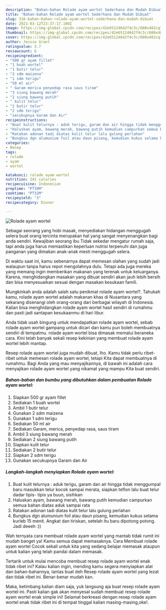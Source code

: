 ```yaml
---
description: "Bahan-bahan Rolade ayam wortel Sederhana dan Mudah Dibuat"
title: "Bahan-bahan Rolade ayam wortel Sederhana dan Mudah Dibuat"
slug: 316-bahan-bahan-rolade-ayam-wortel-sederhana-dan-mudah-dibuat
date: 2021-03-12T23:37:17.100Z
image: https://img-global.cpcdn.com/recipes/42e65124642f4c3c/680x482cq70/rolade-ayam-wortel-foto-resep-utama.jpg
thumbnail: https://img-global.cpcdn.com/recipes/42e65124642f4c3c/680x482cq70/rolade-ayam-wortel-foto-resep-utama.jpg
cover: https://img-global.cpcdn.com/recipes/42e65124642f4c3c/680x482cq70/rolade-ayam-wortel-foto-resep-utama.jpg
author: Jessie Grant
ratingvalue: 3.7
reviewcount: 6
recipeingredient:
- "500 gr ayam fillet"
- "1 buah wortel"
- "1 butir telur"
- "2 sdm maizena"
- "1 sdm terigu"
- "50 ml air"
- " Garam merica penyedap rasa saus tiram"
- "3 siung bawang merah"
- "2 siung bawang putih"
- " kulit telur"
- "2 butir telur"
- "2 sdm terigu"
- "secukupnya Garam dan Air"
recipeinstructions:
- "Buat kulit telurnya : aduk terigu, garam dan air hingga tidak menggumpal baru masukkan telur kocok sampai merata, siapkan teflon lalu buat telur dadar tipis- tipis ya buun, sisihkan"
- "Haluskan ayam, bawang merah, bawang putih kemudian campurkan semua bahan diatas aduk sampai rata"
- "Ratakan adonan tadi diatas kulit telur lalu gulung perlahan"
- "Bungkus dgn alumunium foil atau daun pisang, kemudian kukus selama kurleb 15 menit. Angkat dan tiriskan, setelah itu baru dipotong potong. Jadi deeeh :))"
categories:
- Resep
tags:
- rolade
- ayam
- wortel

katakunci: rolade ayam wortel 
nutrition: 241 calories
recipecuisine: Indonesian
preptime: "PT39M"
cooktime: "PT32M"
recipeyield: "3"
recipecategory: Dinner

---
```



![Rolade ayam wortel](https://img-global.cpcdn.com/recipes/42e65124642f4c3c/680x482cq70/rolade-ayam-wortel-foto-resep-utama.jpg)

Sebagai seorang yang hobi masak, menyediakan hidangan menggugah selera buat orang tercinta merupakan hal yang sangat menyenangkan bagi anda sendiri. Kewajiban seorang ibu Tidak sekedar mengatur rumah saja, tapi anda juga harus memastikan keperluan nutrisi terpenuhi dan juga panganan yang dimakan anak-anak mesti menggugah selera.

Di waktu  saat ini, kamu sebenarnya dapat memesan olahan yang sudah jadi walaupun tanpa harus repot mengolahnya dulu. Tetapi ada juga mereka yang memang ingin memberikan makanan yang terenak untuk keluarganya. Karena, menghidangkan masakan yang dibuat sendiri akan jauh lebih bersih dan bisa menyesuaikan sesuai dengan masakan kesukaan famili. 



Mungkinkah anda adalah salah satu penikmat rolade ayam wortel?. Tahukah kamu, rolade ayam wortel adalah makanan khas di Nusantara yang sekarang disenangi oleh orang-orang dari berbagai wilayah di Indonesia. Kalian bisa menghidangkan rolade ayam wortel hasil sendiri di rumahmu dan pasti jadi santapan kesukaanmu di hari libur.

Anda tidak usah bingung untuk mendapatkan rolade ayam wortel, sebab rolade ayam wortel gampang untuk dicari dan kamu pun boleh membuatnya sendiri di tempatmu. rolade ayam wortel bisa dimasak memalui beraneka cara. Kini telah banyak sekali resep kekinian yang membuat rolade ayam wortel lebih mantap.

Resep rolade ayam wortel juga mudah dibuat, lho. Kamu tidak perlu ribet-ribet untuk memesan rolade ayam wortel, tetapi Kita dapat membuatnya di rumahmu. Bagi Anda yang mau menyajikannya, di bawah ini adalah cara menyajikan rolade ayam wortel yang nikamat yang mampu Kita buat sendiri.

<!--inarticleads1-->

##### Bahan-bahan dan bumbu yang dibutuhkan dalam pembuatan Rolade ayam wortel:

1. Siapkan 500 gr ayam fillet
1. Sediakan 1 buah wortel
1. Ambil 1 butir telur
1. Gunakan 2 sdm maizena
1. Gunakan 1 sdm terigu
1. Sediakan 50 ml air
1. Sediakan  Garam, merica, penyedap rasa, saus tiram
1. Ambil 3 siung bawang merah
1. Sediakan 2 siung bawang putih
1. Siapkan  kulit telur
1. Sediakan 2 butir telur
1. Siapkan 2 sdm terigu
1. Gunakan secukupnya Garam dan Air




<!--inarticleads2-->

##### Langkah-langkah menyiapkan Rolade ayam wortel:

1. Buat kulit telurnya : aduk terigu, garam dan air hingga tidak menggumpal baru masukkan telur kocok sampai merata, siapkan teflon lalu buat telur dadar tipis- tipis ya buun, sisihkan
1. Haluskan ayam, bawang merah, bawang putih kemudian campurkan semua bahan diatas aduk sampai rata
1. Ratakan adonan tadi diatas kulit telur lalu gulung perlahan
1. Bungkus dgn alumunium foil atau daun pisang, kemudian kukus selama kurleb 15 menit. Angkat dan tiriskan, setelah itu baru dipotong potong. Jadi deeeh :))




Wah ternyata cara membuat rolade ayam wortel yang mantab tidak rumit ini mudah banget ya! Kamu semua dapat memasaknya. Cara Membuat rolade ayam wortel Cocok sekali untuk kita yang sedang belajar memasak ataupun untuk kalian yang telah pandai dalam memasak.

Tertarik untuk mulai mencoba membuat resep rolade ayam wortel enak tidak ribet ini? Kalau kalian ingin, mending kamu segera menyiapkan alat dan bahan-bahannya, lantas buat deh Resep rolade ayam wortel yang lezat dan tidak ribet ini. Benar-benar mudah kan. 

Maka, ketimbang kalian diam saja, yuk langsung aja buat resep rolade ayam wortel ini. Pasti kalian gak akan menyesal sudah membuat resep rolade ayam wortel enak simple ini! Selamat berkreasi dengan resep rolade ayam wortel enak tidak ribet ini di tempat tinggal kalian masing-masing,oke!.

